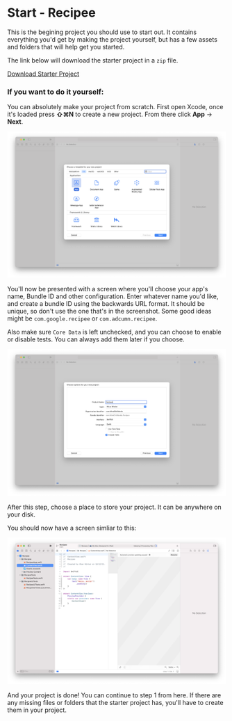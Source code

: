 # Start - Recipee

This is the begining project you should use to start out. It contains everything you'd get by making the project yourself, but has a few assets and folders that will help get you started.

The link below will download the starter project in a `zip` file.

<a id="raw-url" href="https://github.com/ADC-UMN/Recipee/raw/main/start/Recipee-start.zip">Download Starter Project</a>

### If you want to do it yourself:

You can absolutely make your project from scratch. First open Xcode, once it's loaded press **⇧⌘N** to create a new project. From there click **App** → **Next**.

![Starter Project Screenshot 1](../Screenshots/newproject-1.png)

You'll now be presented with a screen where you'll choose your app's name, Bundle ID and other configuration. Enter whatever name you'd like, and create a bundle ID using the backwards URL format. It should be unique, so don't use the one that's in the screenshot. Some good ideas might be `com.google.recipee` or `com.adcumn.recipee`.

Also make sure `Core Data` is left unchecked, and you can choose to enable or disable tests. You can always add them later if you choose.

![Starter Project Screenshot 1](../Screenshots/newproject-2.png)

After this step, choose a place to store your project. It can be anywhere on your disk. 

You should now have a screen simliar to this:

![Starter Project Screenshot 1](../Screenshots/newproject-3.png)

And your project is done! You can continue to step 1 from here. If there are any missing files or folders that the starter project has, you'll have to create them in your project.
